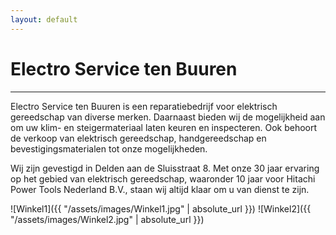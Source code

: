 ```yaml
---
layout: default
---
```


# Electro Service ten Buuren

***

Electro Service ten Buuren is een reparatiebedrijf voor elektrisch gereedschap van diverse merken. Daarnaast bieden wij de mogelijkheid aan om uw klim- en steigermateriaal laten keuren en inspecteren. Ook behoort de verkoop van elektrisch gereedschap, handgereedschap en bevestigingsmaterialen tot onze mogelijkheden. 

Wij zijn gevestigd in Delden aan de Sluisstraat 8. Met onze 30 jaar ervaring op het gebied van elektrisch gereedschap, waaronder 10 jaar voor Hitachi Power Tools Nederland B.V., staan wij altijd klaar om u van dienst te zijn. 

![Winkel1]({{ "/assets/images/Winkel1.jpg" | absolute_url }})
![Winkel2]({{ "/assets/images/Winkel2.jpg" | absolute_url }})